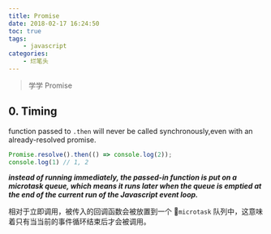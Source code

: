 ```yaml
---
title: Promise
date: 2018-02-17 16:24:50
toc: true
tags:
    - javascript
categories:
    - 烂笔头
---
```


> 学学 Promise

<!-- more -->


## **0. Timing**

function passed to `.then` will never be called synchronously,even with an already-resolved promise.

```js
Promise.resolve().then(() => console.log(2));
console.log(1) // 1, 2
```

***instead of running immediately, the passed-in function is put on a microtask queue, which means it runs later when the queue is emptied at the end of the current run of the Javascript event loop.***

相对于立即调用，被传入的回调函数会被放置到一个 `microtask` 队列中，这意味着只有当当前的事件循环结束后才会被调用。
